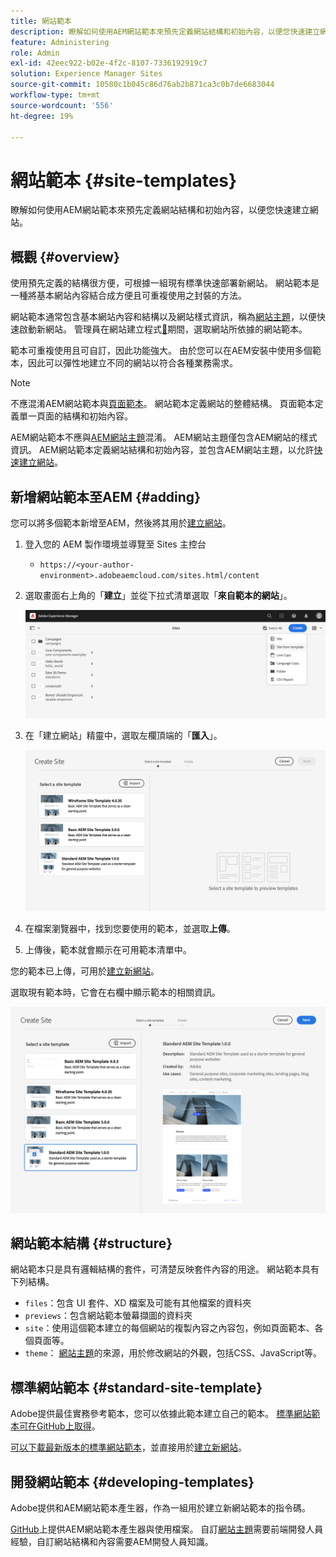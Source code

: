 ```yaml
---
title: 網站範本
description: 瞭解如何使用AEM網站範本來預先定義網站結構和初始內容，以便您快速建立網站。
feature: Administering
role: Admin
exl-id: 42eec922-b02e-4f2c-8107-7336192919c7
solution: Experience Manager Sites
source-git-commit: 10580c1b045c86d76ab2b871ca3c0b7de6683044
workflow-type: tm+mt
source-wordcount: '556'
ht-degree: 19%

---
```


# 網站範本 {#site-templates}

瞭解如何使用AEM網站範本來預先定義網站結構和初始內容，以便您快速建立網站。

## 概觀 {#overview}

使用預先定義的結構很方便，可根據一組現有標準快速部署新網站。 網站範本是一種將基本網站內容結合成方便且可重複使用之封裝的方法。

網站範本通常包含基本網站內容和結構以及網站樣式資訊，稱為[網站主題](site-themes.md)，以便快速啟動新網站。 管理員在網站建立程式[&#128279;](create-site.md)期間，選取網站所依據的網站範本。

範本可重複使用且可自訂，因此功能強大。 由於您可以在AEM安裝中使用多個範本，因此可以彈性地建立不同的網站以符合各種業務需求。

>[!NOTE]
>
>不應混淆AEM網站範本與[頁面範本](/help/sites-cloud/authoring/page-editor/templates.md)。 網站範本定義網站的整體結構。 頁面範本定義單一頁面的結構和初始內容。
>
>AEM網站範本不應與[AEM網站主題](site-themes.md)混淆。 AEM網站主題僅包含AEM網站的樣式資訊。 AEM網站範本定義網站結構和初始內容，並包含AEM網站主題，以允許[快速建立網站](create-site.md)。

## 新增網站範本至AEM {#adding}

您可以將多個範本新增至AEM，然後將其用於[建立網站](create-site.md)。

1. 登入您的 AEM 製作環境並導覽至 Sites 主控台

   * `https://<your-author-environment>.adobeaemcloud.com/sites.html/content`

1. 選取畫面右上角的「**建立**」並從下拉式清單選取「**來自範本的網站**」。

   ![從範本建立網站](../assets/create-site-from-template.png)

1. 在「建立網站」精靈中，選取左欄頂端的「**匯入**」。

   ![網站建立精靈](../assets/site-creation-wizard.png)

1. 在檔案瀏覽器中，找到您要使用的範本，並選取&#x200B;**上傳**。

1. 上傳後，範本就會顯示在可用範本清單中。

您的範本已上傳，可用於[建立新網站](create-site.md)。

選取現有範本時，它會在右欄中顯示範本的相關資訊。

![選取範本](../assets/select-site-template.png)

## 網站範本結構 {#structure}

網站範本只是具有邏輯結構的套件，可清楚反映套件內容的用途。 網站範本具有下列結構。

* `files`：包含 UI 套件、XD 檔案及可能有其他檔案的資料夾
* `previews`：包含網站範本螢幕擷圖的資料夾
* `site`：使用這個範本建立的每個網站的複製內容之內容包，例如頁面範本、各個頁面等。
* `theme`： [網站主題](site-themes.md)的來源，用於修改網站的外觀，包括CSS、JavaScript等。

## 標準網站範本 {#standard-site-template}

Adobe提供最佳實務參考範本，您可以依據此範本建立自己的範本。 [標準網站範本可在GitHub上取得](https://github.com/adobe/aem-site-template-standard)。

[可以下載最新版本的標準網站範本](https://github.com/adobe/aem-site-template-standard/releases)，並直接用於[建立新網站](create-site.md)。

## 開發網站範本 {#developing-templates}

Adobe提供和AEM網站範本產生器，作為一組用於建立新網站範本的指令碼。

[GitHub](https://github.com/adobe/aem-site-template-builder)上提供AEM網站範本產生器與使用檔案。 自訂[網站主題](site-themes.md)需要前端開發人員經驗，自訂網站結構和內容需要AEM開發人員知識。
